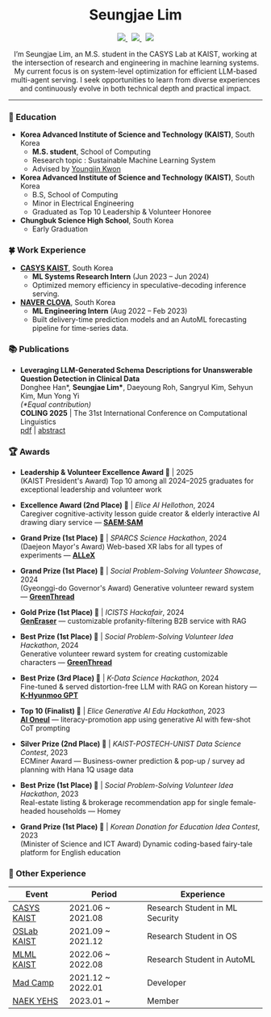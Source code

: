 <div align="center">

  # Seungjae Lim

  <p align="center">
    <a href="https://linkedin.com/in/seungjaelim">
      <img src="https://img.shields.io/badge/LinkedIn-0A66C2?style=flat-square&logo=LinkedIn&logoColor=white&link=https://linkedin.com/in/seungjaelim"/>
    </a>&nbsp
    <a href="mailto:seungjaelim@kaist.ac.kr">
      <img src="https://img.shields.io/badge/seungjaelim@kaist.ac.kr-005AAA?style=flat-square&logo=Kongregate&logoColor=white&link=seungjaelim@kaist.ac.kr"/>
    </a>&nbsp
    <a href="mailto:sjlim@casys.kaist.ac.kr">
      <img src="https://img.shields.io/badge/sjlim@casys.kaist.ac.kr-D14836?style=flat-square&logo=Gmail&logoColor=white&link=mailto:sjlim@casys.kaist.ac.kr"/>
    </a>
  </p>

I’m Seungjae Lim, an M.S. student in the CASYS Lab at KAIST, working at the intersection of research and engineering in machine learning systems. My current focus is on system-level optimization for efficient LLM-based multi-agent serving. I seek opportunities to learn from diverse experiences and continuously evolve in both technical depth and practical impact.

</div>
 

---

### 🏫 Education
- **Korea Advanced Institute of Science and Technology (KAIST)**, South Korea
  - **M.S. student**, School of Computing
  - Research topic : Sustainable Machine Learning System
  - Advised by [Youngjin Kwon](https://sites.google.com/view/yjkwon/home)
- **Korea Advanced Institute of Science and Technology (KAIST)**, South Korea
  - B.S, School of Computing
  - Minor in Electrical Engineering
  - Graduated as Top 10 Leadership & Volunteer Honoree
- **Chungbuk Science High School**, South Korea
  - Early Graduation

### 🍀 Work Experience
- **[CASYS KAIST](https://casyslab.kaist.ac.kr/)**, South Korea  
  - **ML Systems Research Intern** (Jun 2023 – Jun 2024)  
  - Optimized memory efficiency in speculative-decoding inference serving.
- **[NAVER CLOVA](https://navercorp.com)**, South Korea  
  - **ML Engineering Intern** (Aug 2022 – Feb 2023)  
  - Built delivery-time prediction models and an AutoML forecasting pipeline for time-series data.

### 📚 Publications

- **Leveraging LLM-Generated Schema Descriptions for Unanswerable Question Detection in Clinical Data**  
  Donghee Han*, **Seungjae Lim\***, Daeyoung Roh, Sangryul Kim, Sehyun Kim, Mun Yong Yi  
  *(\*Equal contribution)*  
  **COLING 2025** | The 31st International Conference on Computational Linguistics  
  [pdf](https://aclanthology.org/2025.coling-main.706.pdf) | [abstract](https://aclanthology.org/2025.coling-main.706/)  


### 🏆 Awards

- **Leadership & Volunteer Excellence Award 🥇** | 2025  
  (KAIST President's Award) Top 10 among all 2024–2025 graduates for exceptional leadership and volunteer work

- **Excellence Award (2nd Place) 🥈** | *Elice AI Hellothon*, 2024  
  Caregiver cognitive-activity lesson guide creator & elderly interactive AI drawing diary service — **[SAEM·SAM](https://github.com/SeungjaeLim/SaemSam)**

- **Grand Prize (1st Place) 🥇** | *SPARCS Science Hackathon*, 2024  
  (Daejeon Mayor's Award) Web-based XR labs for all types of experiments — **[ALLeX](https://github.com/SeungjaeLim/ALLeX)**

- **Grand Prize (1st Place) 🥇** | *Social Problem-Solving Volunteer Showcase*, 2024  
  (Gyeonggi-do Governor's Award) Generative volunteer reward system — **[GreenThread](https://github.com/SeungjaeLim/GreenThread)**

- **Gold Prize (1st Place) 🥇** | *ICISTS Hackafair*, 2024  
  **[GenEraser](https://github.com/SeungjaeLim/GenEraser)** — customizable profanity-filtering B2B service with RAG

- **Best Prize (1st Place) 🥇** | *Social Problem-Solving Volunteer Idea Hackathon*, 2024  
  Generative volunteer reward system for creating customizable characters — **[GreenThread](https://github.com/SeungjaeLim/GreenThread)**

- **Best Prize (3rd Place) 🥉** | *K-Data Science Hackathon*, 2024  
  Fine-tuned & served distortion-free LLM with RAG on Korean history — **[K-Hyunmoo GPT](https://github.com/SeungjaeLim/K-HyunmooGPT)**

- **Top 10 (Finalist) 🏅** | *Elice Generative AI Edu Hackathon*, 2023  
  **[AI Oneul](https://github.com/SeungjaeLim/AIOneul-LLMEngine)** — literacy-promotion app using generative AI with few-shot CoT prompting

- **Silver Prize (2nd Place) 🥈** | *KAIST-POSTECH-UNIST Data Science Contest*, 2023  
  ECMiner Award — Business-owner prediction & pop-up / survey ad planning with Hana 1Q usage data

- **Best Prize (1st Place) 🥇** | *Social Problem-Solving Volunteer Idea Hackathon*, 2023  
  Real-estate listing & brokerage recommendation app for single female-headed households — Homey

- **Grand Prize (1st Place) 🥇** | *Korean Donation for Education Idea Contest*, 2023  
  (Minister of Science and ICT Award) Dynamic coding-based fairy-tale platform for English education


### 🐣 Other Experience
| Event | Period | Experience |
| --- | --- | --- |
| [CASYS KAIST](https://casyslab.kaist.ac.kr/) | 2021.06 ~ 2021.08 | Research Student in ML Security |
| [OSLab KAIST](https://oslab.kaist.ac.kr/) | 2021.09 ~ 2021.12 | Research Student in OS |
| [MLML KAIST](https://mlml.kaist.ac.kr/) | 2022.06 ~ 2022.08 | Research Student in AutoML |
| [Mad Camp](https://madcamp.io/) | 2021.12 ~ 2022.01 | Developer |
| [NAEK YEHS](https://www.yehs.or.kr/) | 2023.01 ~ | Member |
<!--
### ✏️ Tech Stack

**Confident**
<br>
<img src="https://img.shields.io/badge/PyTorch-EE4C2C?style=flat-square&logo=PyTorch&logoColor=white">
<img src="https://img.shields.io/badge/C-A8B9CC?style=flat-square&logo=C&logoColor=white"/>
<img src="https://img.shields.io/badge/C++-00599C?style=flat-square&logo=C%2B%2B&logoColor=white"/>
<img src="https://img.shields.io/badge/Python-3766AB?style=flat-square&logo=Python&logoColor=white"/>
<br>
<img src="https://img.shields.io/badge/Node.js-339933?style=flat-square&logo=Node.js&logoColor=white"/>
<img src="https://img.shields.io/badge/MySQL-000000?style=flat-square&logo=MySQL&logoColor=white"/>
<img src="https://img.shields.io/badge/express-000000?style=flat-square&logo=express&logoColor=white">

**Have worked on a project**
<br>
<img src="https://img.shields.io/badge/Java-ED8B00?style=flat-square&logo=Jameson&logoColor=white"/>
<img src="https://img.shields.io/badge/JavaScript-F7DF1E?style=flat-square&logo=JavaScript&logoColor=white"/>
<img src="https://img.shields.io/badge/HTML5-%23E34F26.svg?style=flat-square&logo=html5&logoColor=white"/>
<img src="https://img.shields.io/badge/CSS3-%231572B6.svg?style=flat-square&logo=css3&logoColor=white"/>
<img src="https://img.shields.io/badge/scala-DC322F?style=flat-square&logo=Scala&logoColor=white"/>
<br>
<img src="https://img.shields.io/badge/Verilog-19328B?style=flat-square&logo=V&logoColor=white"/>
<img src="https://img.shields.io/badge/MATLAB-F79456?style=flat-square&logo=Monster&logoColor=white"/>
<img src="https://img.shields.io/badge/Android-3DDC84?style=flat-square&logo=Android&logoColor=white"/>
<img src="https://img.shields.io/badge/react-61DAFB?style=flat-square&logo=react&logoColor=black">
<img src="https://img.shields.io/badge/TensorFlow-FF6F00?style=flat-square&logo=TensorFlow&logoColor=white">

**Have ever used**
<br>
<img src="https://img.shields.io/badge/Kotlin-7F52FF?style=flat-square&logo=Kotlin&logoColor=white"/>
<img src="https://img.shields.io/badge/Assembly-007AAC?style=flat-square&logo=AssemblyScript&logoColor=white"/>
<img src="https://img.shields.io/badge/Go-00ADD8?style=flat-square&logo=Go&logoColor=white"/>
<img src="https://img.shields.io/badge/Dart-0175C2?style=flat-square&logo=Dart&logoColor=white"/>
<img src="https://img.shields.io/badge/Flutter-02569B?style=flat-square&logo=Flutter&logoColor=white">
<br>-->
